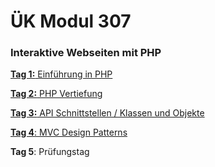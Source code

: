 # ÜK Modul 307

### Interaktive Webseiten mit PHP

[**Tag 1:** Einführung in PHP](/ilv.307/01-modul-307)

[**Tag 2:** PHP Vertiefung](/ilv.307/02-modul-307)

[**Tag 3:** API Schnittstellen / Klassen und Objekte](/ilv.307/03-modul-307)

[**Tag 4**: MVC Design Patterns](/ilv.307/04-modul-307)

**Tag 5**: Prüfungstag
<!--stackedit_data:
eyJoaXN0b3J5IjpbNjM5NTk5OTI5LC03NDI1NzA0MjIsLTI5OD
E4NzczNiwtMjQ4ODkwNDEzLC0xNjI2NTUzMjUxLC04NDIzNTUy
MDksMTg2OTY1ODk0MCw5OTgwNzA1ODMsLTYxNDMzMzg1MSwtMT
EwMTE2MzAyMiw0MDkwNTEzNjQsMTk1OTAxMzA4NSw4OTMwMjk0
NTQsLTE0NDM0MjgxNzgsLTEzNjIwMDE2ODksMTQ2OTE4NTkyXX
0=
-->